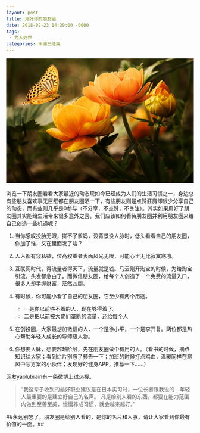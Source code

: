```yaml
---
layout: post
title: 用好你的朋友圈
date: 2018-02-23 14:29:00 -0000
tags:
 - 为人处世 
categories: 韦编三绝集
---
```

![01](/assets/images/2018-02-23-reading01/01.jpeg)

浏览一下朋友圈看看大家最近的动态现如今已经成为人们的生活习惯之一，身边总有些朋友喜欢事无巨细都在朋友圈晒一下，有些朋友则是点赞狂魔却很少分享自己的动态，而有些则几乎是0参与（不分享，不点赞，不关注）。其实如果用好了朋友圈其实能给生活带来很多意外之喜，我们应该如何看待朋友圈并利用朋友圈来给自己创造一些机遇呢？

1. 当你感叹投胎无眼，拼不了爹妈，没背景没人脉时，低头看看自己的朋友圈，你加了谁，又在里面发了啥？

2. 人人都有窥私欲，位高权重者表面风光无限，可能心里无比寂寞寒凉。

3. 互联网时代，得流量者得天下，流量就是钱。马云刚开淘宝的时候，为给淘宝引流，头发都急白了。而微信朋友圈，给每个人创造了一个免费的流量入口，很多人却手握财富，茫然四顾。

4. 有时候，你可能小看了自己的朋友圈，它至少有两个用途。
	- 一是你以前够不着的人，现在够得着了。
	- 二是把以前被大佬们垄断的流量，还给每个人

5. 在创投圈，大家最想加微信的人，一个是徐小平，一个是李开复。两位都是热心帮助年轻人成长的导师级人物。

6. 你想要人脉，想要超越阶层，先在朋友圈做个有用的人。（看书的时候，摘点知识给大家；看到烂片别忘了预告一下；加班的时候打点鸡血，温暖同样在寒风中写方案的小伙伴；发现好的健身APP，推荐一下……）

网友yaolubrain有一条微博上过热搜。

> “我这辈子收到的最好职业建议是在日本实习时，一位长者跟我说的：年轻人最重要的是建立好自己的名声。
> 凡是给别人看的东西，都要在能力范围内做到至善至美，慢慢养成习惯，就会越来越好。”


##永远别忘了，朋友圈是给别人看的，是你的名片和人脉，请让大家看到你最有价值的一面。##

